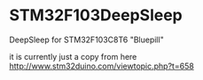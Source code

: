 # STM32F103DeepSleep
DeepSleep for STM32F103C8T6 "Bluepill"

it is currently just a copy from here 
http://www.stm32duino.com/viewtopic.php?t=658
